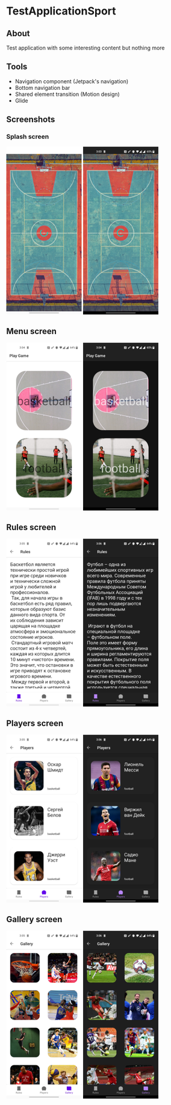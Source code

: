 # TestApplicationSport

## About

Test application with some interesting content but nothing more 

## Tools

- Navigation component (Jetpack's navigation)
- Bottom navigation bar
- Shared element transition (Motion design)
- Glide

## Screenshots

### Splash screen
<img src="./Screenshot_20210704-150446.jpg" width="200" > <img src="./Screenshot_20210704-150354.jpg" width="200" >

## Menu screen
<img src="./Screenshot_20210704-150455.jpg" width="200" > <img src="./Screenshot_20210704-150400.jpg" width="200" >

## Rules screen
<img src="./Screenshot_20210704-150500.jpg" width="200" > <img src="./Screenshot_20210704-150603.jpg" width="200" >

## Players screen
<img src="./Screenshot_20210704-150504.jpg" width="200" > <img src="./Screenshot_20210704-150609.jpg" width="200" >

## Gallery screen
<img src="./Screenshot_20210704-150508.jpg" width="200" > <img src="./Screenshot_20210704-150615.jpg" width="200" >
